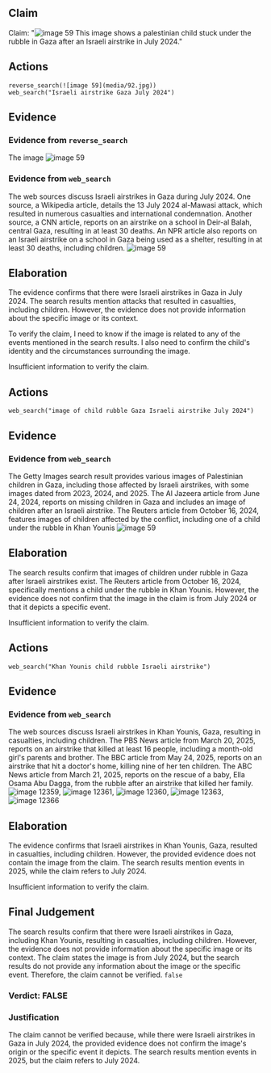 ## Claim
Claim: "![image 59](media/92.jpg) This image shows a palestinian child stuck under the rubble in Gaza after an Israeli airstrike in July 2024."

## Actions
```
reverse_search(![image 59](media/92.jpg))
web_search("Israeli airstrike Gaza July 2024")
```

## Evidence
### Evidence from `reverse_search`
The image ![image 59](media/92.jpg)

### Evidence from `web_search`
The web sources discuss Israeli airstrikes in Gaza during July 2024. One source, a Wikipedia article, details the 13 July 2024 al-Mawasi attack, which resulted in numerous casualties and international condemnation. Another source, a CNN article, reports on an airstrike on a school in Deir-al Balah, central Gaza, resulting in at least 30 deaths. An NPR article also reports on an Israeli airstrike on a school in Gaza being used as a shelter, resulting in at least 30 deaths, including children. ![image 59](media/92.jpg)

## Elaboration
The evidence confirms that there were Israeli airstrikes in Gaza in July 2024. The search results mention attacks that resulted in casualties, including children. However, the evidence does not provide information about the specific image or its context.

To verify the claim, I need to know if the image is related to any of the events mentioned in the search results. I also need to confirm the child's identity and the circumstances surrounding the image.

Insufficient information to verify the claim.


## Actions
```
web_search("image of child rubble Gaza Israeli airstrike July 2024")
```

## Evidence
### Evidence from `web_search`
The Getty Images search result provides various images of Palestinian children in Gaza, including those affected by Israeli airstrikes, with some images dated from 2023, 2024, and 2025. The Al Jazeera article from June 24, 2024, reports on missing children in Gaza and includes an image of children after an Israeli airstrike. The Reuters article from October 16, 2024, features images of children affected by the conflict, including one of a child under the rubble in Khan Younis ![image 59](media/92.jpg)

## Elaboration
The search results confirm that images of children under rubble in Gaza after Israeli airstrikes exist. The Reuters article from October 16, 2024, specifically mentions a child under the rubble in Khan Younis. However, the evidence does not confirm that the image in the claim is from July 2024 or that it depicts a specific event.

Insufficient information to verify the claim.


## Actions
```
web_search("Khan Younis child rubble Israeli airstrike")
```

## Evidence
### Evidence from `web_search`
The web sources discuss Israeli airstrikes in Khan Younis, Gaza, resulting in casualties, including children. The PBS News article from March 20, 2025, reports on an airstrike that killed at least 16 people, including a month-old girl's parents and brother. The BBC article from May 24, 2025, reports on an airstrike that hit a doctor's home, killing nine of her ten children. The ABC News article from March 21, 2025, reports on the rescue of a baby, Ella Osama Abu Dagga, from the rubble after an airstrike that killed her family. ![image 12359](media/2025-08-31_12-25-1756643154-955000.jpg), ![image 12361](media/2025-08-31_12-26-1756643162-618479.jpg), ![image 12360](media/2025-08-31_12-26-1756643162-455036.jpg), ![image 12363](media/2025-08-31_12-26-1756643163-300989.jpg), ![image 12366](media/2025-08-31_12-26-1756643175-283496.jpg)


## Elaboration
The evidence confirms that Israeli airstrikes in Khan Younis, Gaza, resulted in casualties, including children. However, the provided evidence does not contain the image from the claim. The search results mention events in 2025, while the claim refers to July 2024.

Insufficient information to verify the claim.


## Final Judgement
The search results confirm that there were Israeli airstrikes in Gaza, including Khan Younis, resulting in casualties, including children. However, the evidence does not provide information about the specific image or its context. The claim states the image is from July 2024, but the search results do not provide any information about the image or the specific event. Therefore, the claim cannot be verified. `false`

### Verdict: FALSE

### Justification
The claim cannot be verified because, while there were Israeli airstrikes in Gaza in July 2024, the provided evidence does not confirm the image's origin or the specific event it depicts. The search results mention events in 2025, but the claim refers to July 2024.
